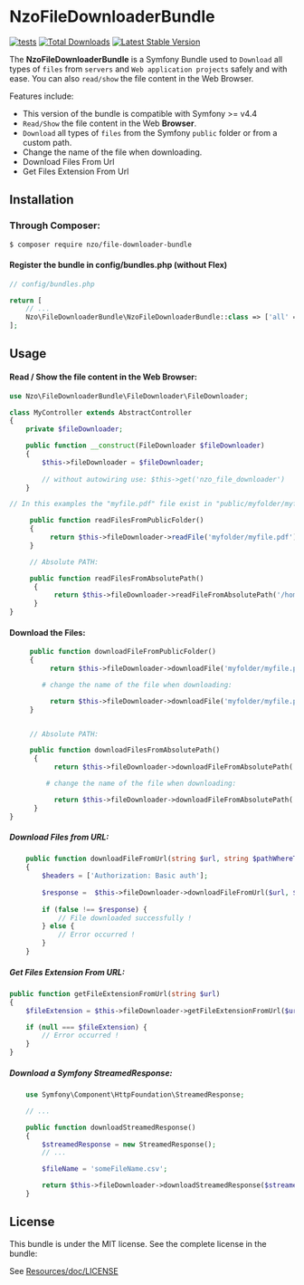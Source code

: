 NzoFileDownloaderBundle
=======================

[![tests](https://github.com/nayzo/NzoFileDownloaderBundle/actions/workflows/tests.yaml/badge.svg)](https://github.com/nayzo/NzoFileDownloaderBundle/actions/workflows/tests.yaml)
[![Total Downloads](https://poser.pugx.org/nzo/file-downloader-bundle/downloads)](https://packagist.org/packages/nzo/file-downloader-bundle)
[![Latest Stable Version](https://poser.pugx.org/nzo/file-downloader-bundle/v/stable)](https://packagist.org/packages/nzo/file-downloader-bundle)


The **NzoFileDownloaderBundle** is a Symfony Bundle used to ``Download`` all types of ``files`` from ``servers`` and ``Web application projects`` safely and with ease.
You can also ``read/show`` the file content in the Web Browser.

Features include:

- This version of the bundle is compatible with Symfony >= v4.4
- ``Read/Show`` the file content in the Web **Browser**.
- ``Download`` all types of ``files`` from the Symfony ``public`` folder or from a custom path.
- Change the name of the file when downloading.
- Download Files From Url
- Get Files Extension From Url

Installation
------------

### Through Composer:

``` bash
$ composer require nzo/file-downloader-bundle
```

#### Register the bundle in config/bundles.php (without Flex)


``` php
// config/bundles.php

return [
    // ...
    Nzo\FileDownloaderBundle\NzoFileDownloaderBundle::class => ['all' => true],
];
```

Usage
-----

#### Read / Show the file content in the Web Browser:

```php
use Nzo\FileDownloaderBundle\FileDownloader\FileDownloader;

class MyController extends AbstractController
{
    private $fileDownloader;

    public function __construct(FileDownloader $fileDownloader)
    {
        $this->fileDownloader = $fileDownloader;
        
        // without autowiring use: $this->get('nzo_file_downloader')
    }

// In this examples the "myfile.pdf" file exist in "public/myfolder/myfile.pdf".

     public function readFilesFromPublicFolder()
     {
          return $this->fileDownloader->readFile('myfolder/myfile.pdf');
     }

     // Absolute PATH:

     public function readFilesFromAbsolutePath()
      {
           return $this->fileDownloader->readFileFromAbsolutePath('/home/user/myfile.pdf');
      }
}    
```

#### Download the Files:

```php
     public function downloadFileFromPublicFolder()
     {
          return $this->fileDownloader->downloadFile('myfolder/myfile.pdf');

        # change the name of the file when downloading:

          return $this->fileDownloader->downloadFile('myfolder/myfile.pdf', 'newName.pdf');
     }


     // Absolute PATH:

     public function downloadFilesFromAbsolutePath()
      {
           return $this->fileDownloader->downloadFileFromAbsolutePath('/home/user/myfile.pdf');

         # change the name of the file when downloading:

           return $this->fileDownloader->downloadFileFromAbsolutePath('/home/user/myfile.pdf', 'newName.pdf');
      }
}    
```

##### Download Files from **URL**:

```php
    public function downloadFileFromUrl(string $url, string $pathWhereToDownloadTheFile, ?string $customUserAgent = null)
    {
        $headers = ['Authorization: Basic auth'];
        
        $response =  $this->fileDownloader->downloadFileFromUrl($url, $pathWhereToDownloadTheFile, $headers, /** You can pass an optional custom User-Agent as third argument ($customUserAgent) */);
    
        if (false !== $response) {
            // File downloaded successfully !
        } else {
            // Error occurred ! 
        }   
    }
```

##### Get Files Extension From **URL**:

```php
public function getFileExtensionFromUrl(string $url)
{
    $fileExtension = $this->fileDownloader->getFileExtensionFromUrl($url);

    if (null === $fileExtension) {
        // Error occurred ! 
    }
}
```

##### Download a Symfony **StreamedResponse**:

```php
    use Symfony\Component\HttpFoundation\StreamedResponse;

    // ...

    public function downloadStreamedResponse()
    {
        $streamedResponse = new StreamedResponse();
        // ...

        $fileName = 'someFileName.csv';

        return $this->fileDownloader->downloadStreamedResponse($streamedResponse, $fileName);
    }

```

License
-------

This bundle is under the MIT license. See the complete license in the bundle:

See [Resources/doc/LICENSE](https://github.com/nayzo/NzoFileDownloaderBundle/blob/master/LICENSE)
